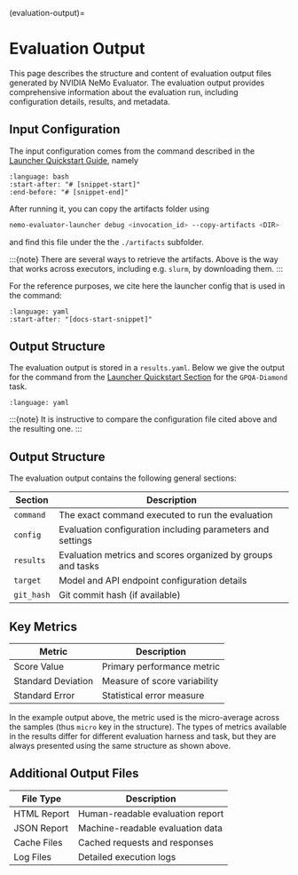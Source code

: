 (evaluation-output)=

# Evaluation Output

This page describes the structure and content of evaluation output files generated by NVIDIA NeMo Evaluator. The evaluation output provides comprehensive information about the evaluation run, including configuration details, results, and metadata.

## Input Configuration

The input configuration comes from the command described in the [Launcher Quickstart Guide](../../get-started/quickstart/launcher.md#quick-start), namely
```{literalinclude} ../../get-started/_snippets/launcher_full_example.sh
:language: bash
:start-after: "# [snippet-start]"
:end-before: "# [snippet-end]"
```

After running it, you can copy the artifacts folder using

```bash
nemo-evaluator-launcher debug <invocation_id> --copy-artifacts <DIR>
```
and find this file under the the `./artifacts` subfolder.


:::{note}
There are several ways to retrieve the artifacts. Above is the way that works across
executors, including e.g. `slurm`, by downloading them.
:::

For the reference purposes, we cite here the launcher config that is used in the command:

```{literalinclude} ../../../packages/nemo-evaluator-launcher/examples/local_llama_3_1_8b_instruct_limit_samples.yaml
:language: yaml
:start-after: "[docs-start-snippet]"
```

## Output Structure

The evaluation output is stored in a `results.yaml`. Below we give the output for the
command from the [Launcher Quickstart Section](../../get-started/quickstart/launcher.md#quick-start) for the `GPQA-Diamond` task.

```{literalinclude} ./_snippets/results.yaml
:language: yaml
```
:::{note}
It is instructive to compare the configuration file cited above and the resulting one.
:::


## Output Structure

The evaluation output contains the following general sections:

| Section | Description |
|---------|-------------|
| `command` | The exact command executed to run the evaluation |
| `config` | Evaluation configuration including parameters and settings |
| `results` | Evaluation metrics and scores organized by groups and tasks |
| `target` | Model and API endpoint configuration details |
| `git_hash` | Git commit hash (if available) |


## Key Metrics

| Metric | Description |
|--------|-------------|
| Score Value | Primary performance metric |
| Standard Deviation | Measure of score variability |
| Standard Error | Statistical error measure |
In the example output above, the metric used is the micro-average across the samples (thus `micro` key in the structure).
The types of metrics available in the results differ for different evaluation harness and task, but they are always presented using the same structure as shown above.

## Additional Output Files

| File Type | Description |
|-----------|-------------|
| HTML Report | Human-readable evaluation report |
| JSON Report | Machine-readable evaluation data |
| Cache Files | Cached requests and responses |
| Log Files | Detailed execution logs |
